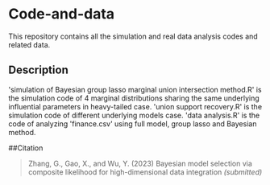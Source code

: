 # Code-and-data
This repository contains all the simulation and real data analysis codes and related data.

## Description
'simulation of Bayesian group lasso marginal union intersection method.R' is the simulation code of 4 marginal distributions sharing the same underlying influential parameters in heavy-tailed case. 'union support recovery.R' is the simulation code of different underlying models case. 'data analysis.R' is the code of analyzing 'finance.csv' using full model, group lasso and Bayesian method. 

##Citation
>Zhang, G., Gao, X., and Wu, Y. (2023) Bayesian model selection via composite likelihood for high-dimensional data integration *(submitted)*
